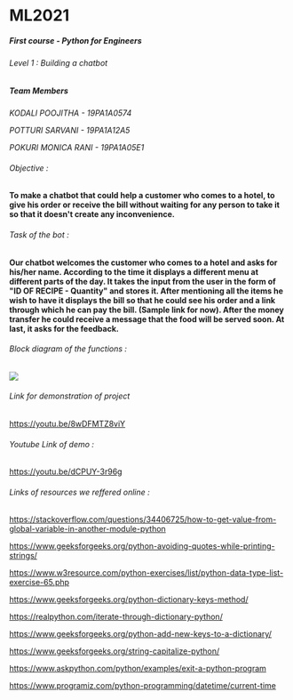 # ML2021
##### First course - Python for Engineers
###### Level 1 : Building a chatbot


##### Team Members
*KODALI POOJITHA - 19PA1A0574*

*POTTURI SARVANI - 19PA1A12A5*

*POKURI MONICA RANI - 19PA1A05E1*

###### Objective :
**To make a chatbot that could help a customer who comes to a hotel, to give his order or receive the bill without waiting for any person to take it so that it doesn't create any inconvenience.**

###### Task of the bot :
**Our chatbot welcomes the customer who comes to a hotel and asks for his/her name. According to the time it displays a different menu at different parts of the day. It takes the input from the user in the form of "ID OF RECIPE - Quantity" and stores it. After mentioning all the items he wish to have it displays the bill so that he could see his order and a link through which he can pay the bill. (Sample link for now). After the money transfer he could receive a message that the food will be served soon. At last, it asks for the feedback.**

###### Block diagram of the functions :
![](https://github.com/monicarani/ML2021/blob/main/flowchart.jpeg)
###### Link for demonstration of project
https://youtu.be/8wDFMTZ8viY
###### Youtube Link of demo :
https://youtu.be/dCPUY-3r96g

###### Links of resources we reffered online :
https://stackoverflow.com/questions/34406725/how-to-get-value-from-global-variable-in-another-module-python

https://www.geeksforgeeks.org/python-avoiding-quotes-while-printing-strings/

https://www.w3resource.com/python-exercises/list/python-data-type-list-exercise-65.php

https://www.geeksforgeeks.org/python-dictionary-keys-method/

https://realpython.com/iterate-through-dictionary-python/

https://www.geeksforgeeks.org/python-add-new-keys-to-a-dictionary/

https://www.geeksforgeeks.org/string-capitalize-python/

https://www.askpython.com/python/examples/exit-a-python-program

https://www.programiz.com/python-programming/datetime/current-time
